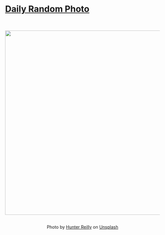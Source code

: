 # [Daily Random Photo](https://www.dailyrandomphoto.com/)

<div align="center">
  <br>
  <br>
  <a href="https://www.dailyrandomphoto.com/p/2024/2024-01-07/"><img src="https://images.unsplash.com/photo-1663947718652-fa32fb546da2?crop=entropy&cs=tinysrgb&fit=max&fm=jpg&ixid=M3w3NzUwOHwwfDF8cmFuZG9tfHx8fHx8fHx8MTcwNDU4NzY1NXw&ixlib=rb-4.0.3&q=80&w=1080" width="600px"></a>
  <br>
  <br>
  <p class="has-text-grey">Photo by <a href="https://unsplash.com/@hunterrei?utm_source=Daily%20Random%20Photo&amp;utm_medium=referral" target="_blank" rel="noopener noreferrer">Hunter Reilly</a> on <a href="https://unsplash.com/photos/a-body-of-water-with-mountains-in-the-background-O7NHbnjrz94?utm_source=Daily%20Random%20Photo&amp;utm_medium=referral" target="_blank" rel="noopener noreferrer">Unsplash</a></p>
</div>
